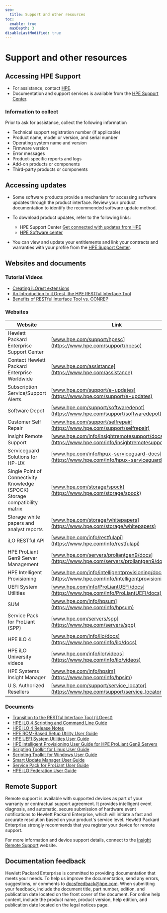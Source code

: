 ```yaml
---
seo:
  title: Support and other resources
toc:
  enable: true
  maxDepth: 3
disableLastModified: true
---
```


# Support and other resources

## Accessing HPE Support

- For assistance, contact <a href="https://www.hpe.com/assistance" target="_blank">HPE</a>.
- Documentation and support services is available from the <a href="https://www.hpe.com/support/hpesc" target="_blank">HPE Support Center</a>.

### Information to collect

Prior to ask for assistance, collect the following information

- Technical support registration number (if applicable)
- Product name, model or version, and serial number
- Operating system name and version
- Firmware version
- Error messages
- Product-specific reports and logs
- Add-on products or components
- Third-party products or components

## Accessing updates

- Some software products provide a mechanism for accessing software updates through the product interface. Review your product documentation to identify the recommended software update method.
- To download product updates, refer to the following links:

  - HPE Support Center <a href="https://www.hpe.com/support/e-updates" target="_blank">Get connected with updates from HPE</a>
  - <a href="https://myenterpriselicense.hpe.com/cwp-ui/software" target="_blank">HPE Software center</a>

- You can view and update your entitlements and link your contracts and warranties with your profile from the <a href="https://www.hpe.com/support/AccessToSupportMaterials" target="_blank">HPE Support Center</a>.

## Websites and documents

### Tutorial Videos

- <a href="https://www.youtube.com/watch?v=CGl8DsYTdQo" target="_blank">Creating iLOrest extensions</a>
- <a href="https://www.youtube.com/watch?v=xfEN95pNNfY" target="_blank">An Introduction to iLOrest, the HPE RESTful Interface Tool</a>
- <a href="https://www.youtube.com/watch?v=WPz2FP8bXYU" target="_blank">Benefits of RESTful Interface Tool vs. CONREP</a>

### Websites

Website | Link
--------|-------
Hewlett Packard Enterprise Support Center | [www.hpe.com/support/hpesc](https://www.hpe.com/support/hpesc)
Contact Hewlett Packard Enterprise Worldwide | [www.hpe.com/assistance](https://www.hpe.com/assistance)
Subscription Service/Support Alerts | [www.hpe.com/support/e-updates](https://www.hpe.com/support/e-updates)
Software Depot | [www.hpe.com/support/softwaredepot](https://www.hpe.com/support/softwaredepot)
Customer Self Repair | [www.hpe.com/support/selfrepair](https://www.hpe.com/support/selfrepair)
Insight Remote Support | [www.hpe.com/info/insightremotesupport/docs](https://www.hpe.com/info/insightremotesupport/docs)
Serviceguard Solutions for HP-UX | [www.hpe.com/info/hpux-serviceguard-docs](https://www.hpe.com/info/hpux-serviceguard-docs)
Single Point of Connectivity Knowledge (SPOCK) Storage compatibility matrix	| [www.hpe.com/storage/spock](https://www.hpe.com/storage/spock)
Storage white papers and analyst reports | [www.hpe.com/storage/whitepapers](https://www.hpe.com/storage/whitepapers)
iLO RESTful API | [www.hpe.com/info/restfulapi](https://www.hpe.com/info/restfulapi)
HPE ProLiant Gen9 Server Management | [www.hpe.com/servers/proliantgen9/docs](https://www.hpe.com/servers/proliantgen9/docs)
HPE Intelligent Provisioning | [www.hpe.com/info/intelligentprovisioning/docs](https://www.hpe.com/info/intelligentprovisioning/docs)
UEFI System Utilities | [www.hpe.com/info/ProLiantUEFI/docs](https://www.hpe.com/info/ProLiantUEFI/docs)
SUM | [www.hpe.com/info/hpsum](https://www.hpe.com/info/hpsum)
Service Pack for ProLiant (SPP) | [www.hpe.com/servers/spp](https://www.hpe.com/servers/spp)
HPE iLO 4 | [www.hpe.com/info/ilo/docs](https://www.hpe.com/info/ilo/docs)
HPE iLO University videos | [www.hpe.com/info/ilo/videos](https://www.hpe.com/info/ilo/videos)
HPE Systems Insight Manager | [www.hpe.com/info/hpsim](https://www.hpe.com/info/hpsim)
U.S. Authorized Resellers | [www.hpe.com/support/service_locator](https://www.hpe.com/support/service_locator)

### Documents

- [Transition to the RESTful Interface Tool (iLOeest)](https://support.hpe.com/hpsc/doc/public/display?docId=a00061427en_us)
- [HPE iLO 4 Scripting and Command Line Guide](https://h20564.www2.hpe.com/hpsc/doc/public/display?docId=c03334058)
- [HPE iLO 4 Release Notes](https://h20565.www2.hpe.com/hpsc/doc/public/display?docId=emr_na-c03334036&lang=en-us&cc=us)
- [HPE ROM-Based Setup Utility User Guide](https://h20564.www2.hpe.com/hpsc/doc/public/display?docId=c00191707)
- [HPE UEFI System Utilities User Guide](https://support.hpe.com/hpesc/public/docDisplay?docId=a00016407en_us)
- [HPE Intelligent Provisioning User Guide for HPE ProLiant Gen9 Servers](https://support.hpe.com/hpesc/public/docDisplay?docId=c04419967)
- [Scripting Toolkit for Linux User Guide](https://support.hpe.com/hpesc/public/docDisplay?docLocale=en_US&docId=emr_na-a00047893en_us)
- [Scripting Toolkit for Windows User Guide](https://support.hpe.com/hpesc/public/docDisplay?docId=a00017070en_us)
- [Smart Update Manager User Guide](https://h20564.www2.hpe.com/hpsc/doc/public/display?docId=c05059565)
- [Service Pack for ProLiant User Guide](https://h20564.www2.hpe.com/hpsc/doc/public/display?docId=c03190790)
- [HPE iLO Federation User Guide](https://h20564.www2.hpe.com/hpsc/doc/public/display?docId=c04149067)

<!-- Self Repair seems to be deprecated Need to investigate and adapt.

## Customer self-repair

**Hewlett Packard Enterprise customer self repair** (CSR) programs allow you to repair your product. If a CSR part needs to be replaced, it will be shipped directly to you so that you can install it at your convenience. Some parts do not qualify for CSR. Your Hewlett Packard Enterprise authorized service provider will determine whether a repair can be accomplished by CSR.

For more information about CSR, contact your local service provider or go to the CSR website.

[www.hpe.com/support/selfrepair](https://www.hpe.com/support/selfrepair)

-->

## Remote Support

Remote support is available with supported devices as part of your warranty or contractual support agreement. It provides intelligent event diagnosis, and automatic, secure submission of hardware event notifications to Hewlett Packard Enterprise, which will initiate a fast and accurate resolution based on your product's service level. Hewlett Packard Enterprise strongly recommends that you register your device for remote support.

For more information and device support details, connect to the <a href="https://www.hpe.com/info/insightremotesupport/docs" target="_blank">Insight Remote Support</a> website.

## Documentation feedback

Hewlett Packard Enterprise is committed to providing documentation that meets your needs. To help us improve the documentation, send any errors, suggestions, or comments to <a href="mailto:docsfeedback@hpe.com" target="_blank">docsfeedback@hpe.com</a>. When submitting your feedback, include the document title, part number, edition, and publication date located on the front cover of the document. For online help content, include the product name, product version, help edition, and publication date located on the legal notices page.
